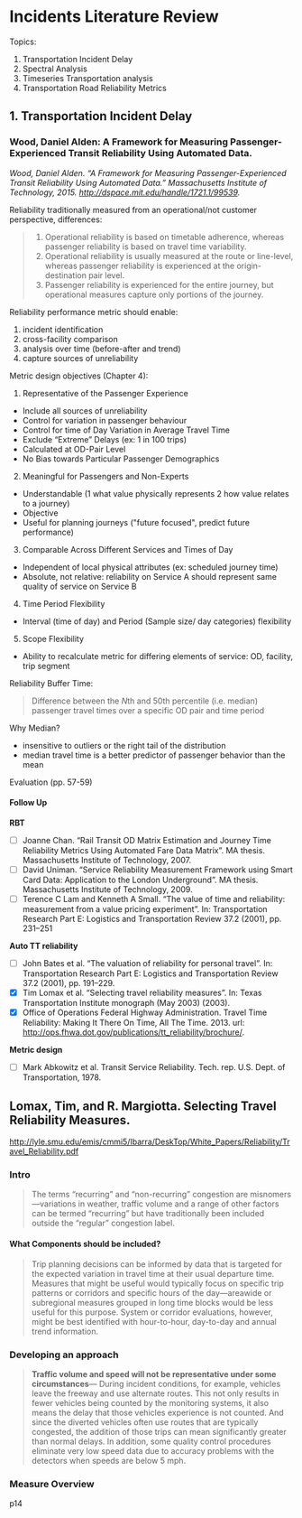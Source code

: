 # Incidents Literature Review

Topics:
 1. Transportation Incident Delay
 2. Spectral Analysis
 3. Timeseries Transportation analysis
 4. Transportation Road Reliability Metrics
 
## 1. Transportation Incident Delay

### Wood, Daniel Alden: A Framework for Measuring Passenger-Experienced Transit Reliability Using Automated Data.
*Wood, Daniel Alden. “A Framework for Measuring Passenger-Experienced Transit Reliability Using Automated Data.” Massachusetts Institute of Technology, 2015. http://dspace.mit.edu/handle/1721.1/99539.*

Reliability traditionally measured from an operational/not customer perspective, differences: 
> 1. Operational reliability is based on timetable adherence, whereas passenger reliability is based on travel time variability.
> 2. Operational reliability is usually measured at the route or line-level, whereas passenger reliability is experienced at the origin-destination pair level.
> 3. Passenger reliability is experienced for the entire journey, but operational measures capture only portions of the journey.

Reliability performance metric should enable:
1. incident identification
2. cross-facility comparison
3. analysis over time (before-after and trend)
4. capture sources of unreliability

Metric design objectives (Chapter 4):
1. Representative of the Passenger Experience
  - Include all sources of unreliability
  - Control for variation in passenger behaviour
  - Control for time of Day Variation in Average Travel Time
  - Exclude “Extreme” Delays (ex: 1 in 100 trips)
  - Calculated at OD-Pair Level
  - No Bias towards Particular Passenger Demographics
2.  Meaningful for Passengers and Non-Experts
  - Understandable (1 what value physically represents 2 how value relates to a journey)
  - Objective
  - Useful for planning journeys ("future focused", predict future performance)
3.  Comparable Across Different Services and Times of Day
  - Independent of local physical attributes (ex: scheduled journey time)
  - Absolute, not relative: reliability on Service A should represent same quality of service on Service B
4. Time Period Flexibility
  - Interval (time of day) and Period (Sample size/ day categories) flexibility
5. Scope Flexibility
  - Ability to recalculate metric for differing elements of service: OD, facility, trip segment
  
Reliability Buffer Time:
> Difference between the *N*th and 50th percentile (i.e. median) passenger travel times over a specific OD pair and time period

Why Median?
 - insensitive to outliers or the right tail of the distribution
 - median travel time  is  a  better  predictor  of  passenger behavior than the mean

Evaluation (pp. 57-59)



#### Follow Up
**RBT**
 - [ ] Joanne Chan. “Rail Transit OD Matrix Estimation and Journey Time Reliability Metrics Using Automated Fare Data Matrix”. MA thesis. Massachusetts Institute of Technology, 2007.
 - [ ] David Uniman. “Service Reliability Measurement Framework using Smart Card Data: Application to the London Underground”. MA thesis. Massachusetts Institute of Technology, 2009.  
 - [ ] Terence C Lam and Kenneth A Small. “The value of time and reliability: measurement from a value pricing experiment”. In: Transportation Research Part E: Logistics and Transportation Review 37.2 (2001), pp. 231–251
 
**Auto TT reliability**
 - [ ] John Bates et al. “The valuation of reliability for personal travel”. In: Transportation Research Part E: Logistics and Transportation Review 37.2 (2001), pp. 191–229.  
 - [X] Tim Lomax et al. “Selecting travel reliability measures”. In: Texas Transportation
Institute monograph (May 2003) (2003).
 - [x] Office of Operations Federal Highway Administration. Travel Time Reliability: Making It There On Time, All The Time. 2013. url: http://ops.fhwa.dot.gov/publications/tt_reliability/brochure/.

**Metric design**  
- [ ] Mark Abkowitz et al. Transit Service Reliability. Tech. rep. U.S. Dept. of Transportation, 1978.

## Lomax, Tim, and R. Margiotta. Selecting Travel Reliability Measures. 
http://lyle.smu.edu/emis/cmmi5/Ibarra/DeskTop/White_Papers/Reliability/Travel_Reliability.pdf
### Intro
>The terms “recurring” and “non-recurring” congestion are misnomers—variations in weather, traffic volume and a range of other factors can be termed “recurring” but have traditionally been included outside the “regular” congestion label. 

#### What Components should be included?
>Trip planning decisions can be informed by data that is targeted for the expected variation in travel time at their usual departure time. Measures that might be useful would typically focus on specific trip patterns or corridors and specific hours of the day—areawide or subregional measures grouped in long time blocks would be less useful for this purpose.  System or corridor evaluations, however, might be best identified with hour-to-hour, day-to-day and annual trend information. 

### Developing an approach

>**Traffic volume and speed will not be representative under some circumstances**—
During 
incident conditions, for example, vehicles leave the freeway and use alternate routes.  This 
not only results in fewer vehicles being counted
 by the monitoring systems, it also means the 
delay that those vehicles experience is not counted.  And since the diverted vehicles often use 
routes that are typically congested, the addition of those trips can mean significantly greater 
than normal delays.  In addition, some quality 
control procedures eliminate very low speed 
data due to accuracy problems with the detectors when speeds are below 5 mph. 

### Measure Overview

p14